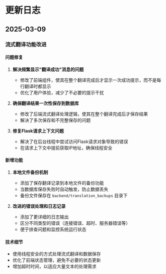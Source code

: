 # 更新日志

## 2025-03-09

### 流式翻译功能改进

#### 问题修复
1. **解决频繁显示"翻译成功"消息的问题**
   - 修改了前端组件，使其在整个翻译完成后才显示一次成功提示，而不是每行翻译时都显示
   - 优化了用户体验，减少了不必要的提示干扰

2. **确保翻译结果一次性保存到数据库**
   - 修改了后端流式翻译处理逻辑，使其在整个翻译完成后才保存结果
   - 解决了多次保存和不完整保存的问题

3. **修复Flask请求上下文问题**
   - 解决了在后台线程中尝试访问Flask请求对象导致的错误
   - 在请求上下文中提前获取IP地址，确保线程安全

#### 新增功能
1. **本地文件备份机制**
   - 添加了保存翻译记录到本地文件的备份功能
   - 当数据库保存失败时自动触发，防止数据丢失
   - 备份文件保存在 `backend/translation_backups` 目录下

2. **改进的错误处理和日志记录**
   - 添加了更详细的日志输出
   - 区分不同类型的错误（连接错误、超时、服务器错误等）
   - 便于排查问题和监控系统运行状态

#### 技术细节
- 使用线程安全的方式处理流式翻译和数据保存
- 优化了前端状态管理，避免不必要的状态更新
- 增加超时时间，以适应大量文本的处理需求 